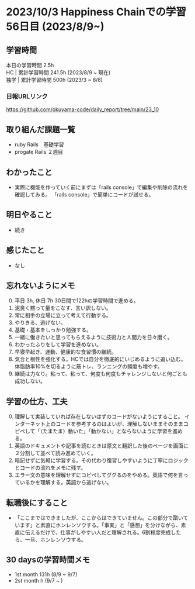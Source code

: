 # 2023/10/3 Happiness Chainでの学習56日目 (2023/8/9~)

## 学習時間
本日の学習時間 2.5h　 <br>
HC | 累計学習時間 241.5h (2023/8/9 ~ 現在) <br>
独学 | 累計学習時間 500h (2023/3 ~ 8/8)

### 日報URLリンク
https://github.com/okuyama-code/daily_report/tree/main/23_10

## 取り組んだ課題一覧
- ruby Rails　基礎学習
- progate Rails ２週目

## わかったこと
- 実際に機能を作っていく前にまずは「rails console」で編集や削除の流れを確認してみる。
「rails console」で簡単にコードが試せる。
## 明日やること
- 続き
## 感じたこと
- なし

## 忘れないようにメモ
0. 平日 3h, 休日 7h  30日間で122hの学習時間で進める。
1. 泥臭く黙って量をこなす、言い訳しない。
2. 常に相手の立場に立って考えて行動する。
3. やりきる、逃げない。
4. 基礎・基本をしっかり勉強する。
5. 一緒に働きたいと思ってもらえるように技術力と人間力を日々磨く。
6. わかったふりをして学習を進めない。
7. 早寝早起き、運動、健康的な食習慣の継続。
8. 気合と根性を強化する。HCでは自分を徹底的にいじめるように追い込む。体脂肪率10%を切るように筋トレ、ランニングの頻度も増やす。
9. 継続は力なり。粘って、粘って、何度も何度もチャレンジしないと何ごとも成功しない。


## 学習の仕方、工夫
0. 理解して実装していれば存在しないはずのコードがないようにすること。
インターネット上のコードを参考するのはよいが、理解しないままそのままコピペして「（たまたま）動いた」「動かない」とならないように学習を進める。
1. 英語のドキュメントや記事を読むときは原文と翻訳した後のページを画面に２分割して並べて読み進めていく。
2. 暗記せずに気軽に学習する。その代わり復習しやすいように丁寧にロジックとコードの流れをメモに残す。
3. エラー文の意味を理解せずにコピペしてググるのをやめる。英語で何を言っているかを理解する。英語から逃げない。

## 転職後にすること
- 「ここまではできましたが、ここからはできていません。この部分で躓いています」と素直にホンレンソウする。「事実」と「感想」を分けながら、素直に伝えるだけで、仕事がしやすい人だと理解される。6割程度完成したら、一旦、ホンレンソウする。


## 30 daysの学習時間メモ
- 1st month  131h (8/9 ~ 9/7)
- 2st month  h (9/7 ~ )

